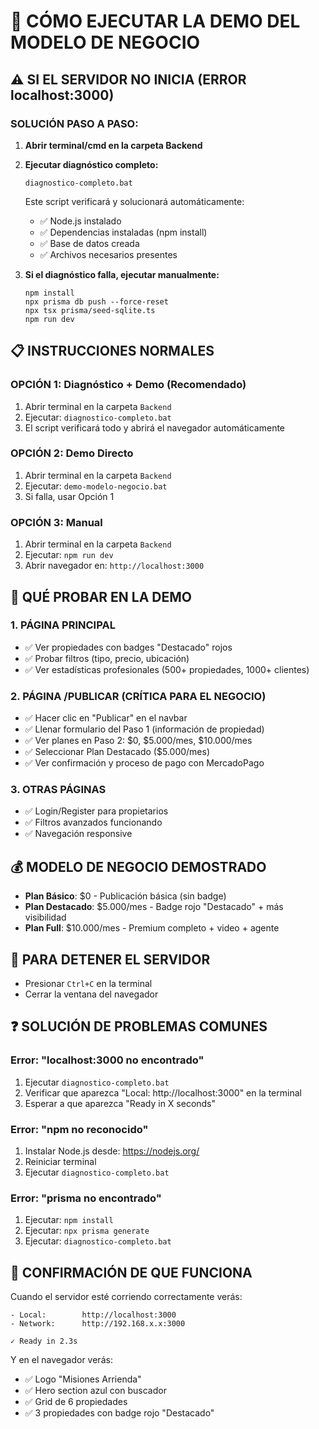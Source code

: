 # 🚀 CÓMO EJECUTAR LA DEMO DEL MODELO DE NEGOCIO

## ⚠️ **SI EL SERVIDOR NO INICIA (ERROR localhost:3000)**

### **SOLUCIÓN PASO A PASO:**

1. **Abrir terminal/cmd en la carpeta Backend**
2. **Ejecutar diagnóstico completo:**
   ```
   diagnostico-completo.bat
   ```
   Este script verificará y solucionará automáticamente:
   - ✅ Node.js instalado
   - ✅ Dependencias instaladas (npm install)
   - ✅ Base de datos creada
   - ✅ Archivos necesarios presentes

3. **Si el diagnóstico falla, ejecutar manualmente:**
   ```
   npm install
   npx prisma db push --force-reset
   npx tsx prisma/seed-sqlite.ts
   npm run dev
   ```

## 📋 **INSTRUCCIONES NORMALES**

### **OPCIÓN 1: Diagnóstico + Demo (Recomendado)**
1. Abrir terminal en la carpeta `Backend`
2. Ejecutar: `diagnostico-completo.bat`
3. El script verificará todo y abrirá el navegador automáticamente

### **OPCIÓN 2: Demo Directo**
1. Abrir terminal en la carpeta `Backend`
2. Ejecutar: `demo-modelo-negocio.bat`
3. Si falla, usar Opción 1

### **OPCIÓN 3: Manual**
1. Abrir terminal en la carpeta `Backend`
2. Ejecutar: `npm run dev`
3. Abrir navegador en: `http://localhost:3000`

## 🎯 **QUÉ PROBAR EN LA DEMO**

### **1. PÁGINA PRINCIPAL**
- ✅ Ver propiedades con badges "Destacado" rojos
- ✅ Probar filtros (tipo, precio, ubicación)
- ✅ Ver estadísticas profesionales (500+ propiedades, 1000+ clientes)

### **2. PÁGINA /PUBLICAR (CRÍTICA PARA EL NEGOCIO)**
- ✅ Hacer clic en "Publicar" en el navbar
- ✅ Llenar formulario del Paso 1 (información de propiedad)
- ✅ Ver planes en Paso 2: $0, $5.000/mes, $10.000/mes
- ✅ Seleccionar Plan Destacado ($5.000/mes)
- ✅ Ver confirmación y proceso de pago con MercadoPago

### **3. OTRAS PÁGINAS**
- ✅ Login/Register para propietarios
- ✅ Filtros avanzados funcionando
- ✅ Navegación responsive

## 💰 **MODELO DE NEGOCIO DEMOSTRADO**

- **Plan Básico**: $0 - Publicación básica (sin badge)
- **Plan Destacado**: $5.000/mes - Badge rojo "Destacado" + más visibilidad
- **Plan Full**: $10.000/mes - Premium completo + video + agente

## 🛑 **PARA DETENER EL SERVIDOR**
- Presionar `Ctrl+C` en la terminal
- Cerrar la ventana del navegador

## ❓ **SOLUCIÓN DE PROBLEMAS COMUNES**

### **Error: "localhost:3000 no encontrado"**
1. Ejecutar `diagnostico-completo.bat`
2. Verificar que aparezca "Local: http://localhost:3000" en la terminal
3. Esperar a que aparezca "Ready in X seconds"

### **Error: "npm no reconocido"**
1. Instalar Node.js desde: https://nodejs.org/
2. Reiniciar terminal
3. Ejecutar `diagnostico-completo.bat`

### **Error: "prisma no encontrado"**
1. Ejecutar: `npm install`
2. Ejecutar: `npx prisma generate`
3. Ejecutar: `diagnostico-completo.bat`

## 🎯 **CONFIRMACIÓN DE QUE FUNCIONA**

Cuando el servidor esté corriendo correctamente verás:
```
- Local:        http://localhost:3000
- Network:      http://192.168.x.x:3000

✓ Ready in 2.3s
```

Y en el navegador verás:
- ✅ Logo "Misiones Arrienda"
- ✅ Hero section azul con buscador
- ✅ Grid de 6 propiedades
- ✅ 3 propiedades con badge rojo "Destacado"
